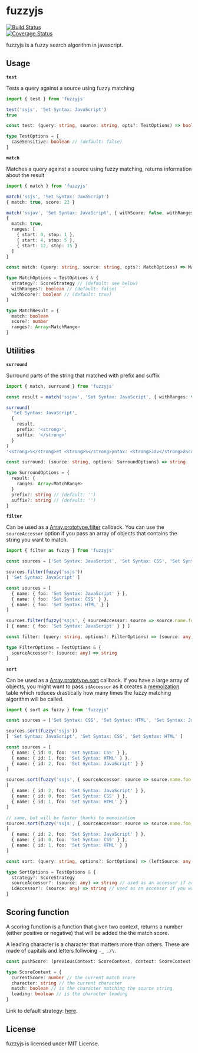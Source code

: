 # fuzzyjs

[![Build Status](https://travis-ci.org/gjuchault/fuzzyjs.svg?branch=master)](https://travis-ci.org/gjuchault/fuzzyjs)	
[![Coverage Status](https://coveralls.io/repos/github/gjuchault/fuzzyjs/badge.svg?branch=master)](https://coveralls.io/github/gjuchault/fuzzyjs?branch=master)

fuzzyjs is a fuzzy search algorithm in javascript.

## Usage

**`test`**

Tests a query against a source using fuzzy matching

```ts
import { test } from 'fuzzyjs'

test('ssjs', 'Set Syntax: JavaScript')
true
```

```ts
const test: (query: string, source: string, opts?: TestOptions) => boolean

type TestOptions = {
  caseSensitive: boolean // (default: false)
}
```

**`match`**

Matches a query against a source using fuzzy matching, returns information about the result

```ts
import { match } from 'fuzzyjs'

match('ssjs', 'Set Syntax: JavaScript')
{ match: true, score: 22 }

match('ssjav', 'Set Syntax: JavaScript', { withScore: false, withRanges: true })
{
  match: true,
  ranges: [
    { start: 0, stop: 1 },
    { start: 4, stop: 5 },
    { start: 12, stop: 15 }
  ]
}
```

```ts
const match: (query: string, source: string, opts?: MatchOptions) => MatchResult

type MatchOptions = TestOptions & {
  strategy?: ScoreStrategy // (default: see below)
  withRanges?: boolean // (default: false)
  withScore?: boolean // (default: true)
}

type MatchResult = {
  match: boolean
  score?: number
  ranges?: Array<MatchRange>
}
```

## Utilities

**`surround`**

Surround parts of the string that matched with prefix and suffix

```ts
import { match, surround } from 'fuzzyjs'

const result = match('ssjav', 'Set Syntax: JavaScript', { withRanges: true })

surround(
  'Set Syntax: JavaScript',
  {
    result,
    prefix: '<strong>',
    suffix: '</strong>'
  }
)
'<strong>S</strong>et <strong>S</strong>yntax: <strong>Jav</strong>aScript'
```

```ts
const surround: (source: string, options: SurroundOptions) => string

type SurroundOptions = {
  result: {
    ranges: Array<MatchRange>
  }
  prefix?: string // (default: '')
  suffix?: string // (default: '')
}
```

**`filter`**

Can be used as a [Array.prototype.filter](https://developer.mozilla.org/en-US/docs/Web/JavaScript/Reference/Global_Objects/Array/filter) callback.
You can use the `sourceAccessor` option if you pass an array of objects that contains the string you want to match.

```ts
import { filter as fuzzy } from 'fuzzyjs'

const sources = ['Set Syntax: JavaScript', 'Set Syntax: CSS', 'Set Syntax: HTML']

sources.filter(fuzzy('ssjs'))
[ 'Set Syntax: JavaScript' ]

const sources = [
  { name: { foo: 'Set Syntax: JavaScript' } },
  { name: { foo: 'Set Syntax: CSS' } },
  { name: { foo: 'Set Syntax: HTML' } }
]

sources.filter(fuzzy('ssjs', { sourceAccessor: source => source.name.foo }))
[ { name: { foo: 'Set Syntax: JavaScript' } } ]
```

```ts
const filter: (query: string, options?: FilterOptions) => (source: any) => boolean

type FilterOptions = TestOptions & {
  sourceAccessor?: (source: any) => string
}
```

**`sort`**

Can be used as a [Array.prototype.sort](https://developer.mozilla.org/en-US/docs/Web/JavaScript/Reference/Global_Objects/Array/sort) callback.
If you have a large array of objects, you might want to pass `idAccessor` as it creates a [memoization](https://en.wikipedia.org/wiki/Memoization) table which reduces drastically how many times the fuzzy matching algorithm will be called.

```ts
import { sort as fuzzy } from 'fuzzyjs'

const sources = ['Set Syntax: CSS', 'Set Syntax: HTML', 'Set Syntax: JavaScript']

sources.sort(fuzzy('ssjs'))
[ 'Set Syntax: JavaScript', 'Set Syntax: CSS', 'Set Syntax: HTML' ]

const sources = [
  { name: { id: 0, foo: 'Set Syntax: CSS' } },
  { name: { id: 1, foo: 'Set Syntax: HTML' } },
  { name: { id: 2, foo: 'Set Syntax: JavaScript' } }
]

sources.sort(fuzzy('ssjs', { sourceAccessor: source => source.name.foo }))
[
  { name: { id: 2, foo: 'Set Syntax: JavaScript' } },
  { name: { id: 0, foo: 'Set Syntax: CSS' } },
  { name: { id: 1, foo: 'Set Syntax: HTML' } }
]

// same, but will be faster thanks to memoization
sources.sort(fuzzy('ssjs', { sourceAccessor: source => source.name.foo, idAccessor: source => source.name.id }))
[
  { name: { id: 2, foo: 'Set Syntax: JavaScript' } },
  { name: { id: 0, foo: 'Set Syntax: CSS' } },
  { name: { id: 1, foo: 'Set Syntax: HTML' } }
]
```

```ts
const sort: (query: string, options?: SortOptions) => (leftSource: any, rightSource: any) => 0 | 1 | -1

type SortOptions = TestOptions & {
  strategy?: ScoreStrategy
  sourceAccessor?: (source: any) => string // used as an accessor if array is made of objects
  idAccessor?: (source: any) => string // used as an accessor if you want fuzzy to be memoized
}
```

## Scoring function

A scoring function is a function that given two context, returns a number (either positive or negative) that will be added the the match score.

A leading character is a character that matters more than others.
These are made of capitals and letters follwoing `-_ ./\`.

```ts
const pushScore: (previousContext: ScoreContext, context: ScoreContext) => number

type ScoreContext = {
  currentScore: number // the current match score
  character: string // the current character
  match: boolean // is the character matching the source string
  leading: boolean // is the character leading
}
```

Link to default strategy: [here](./src/score/defaultStrategy.ts).

## License

fuzzyjs is licensed under MIT License.	
